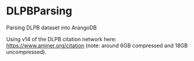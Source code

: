 # DLPBParsing
Parsing DLPB dataset into ArangoDB

Using v14 of the DLPB citation network here: https://www.aminer.org/citation (note: around 6GB compressed and 18GB uncompressed).